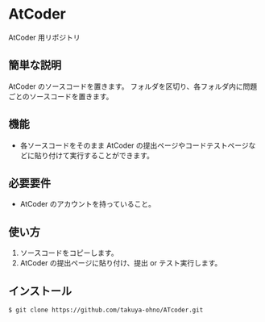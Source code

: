 # AtCoder

AtCoder 用リポジトリ

## 簡単な説明

AtCoder のソースコードを置きます。
フォルダを区切り、各フォルダ内に問題ごとのソースコードを置きます。

## 機能

-   各ソースコードをそのまま AtCoder の提出ページやコードテストページなどに貼り付けて実行することができます。

## 必要要件

-   AtCoder のアカウントを持っていること。

## 使い方

1. ソースコードをコピーします。
2. AtCoder の提出ページに貼り付け、提出 or テスト実行します。

## インストール

```
$ git clone https://github.com/takuya-ohno/ATcoder.git
```
